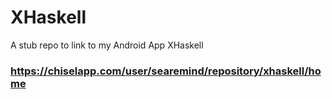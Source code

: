 # XHaskell
A stub repo to link to my Android App XHaskell

### https://chiselapp.com/user/searemind/repository/xhaskell/home
